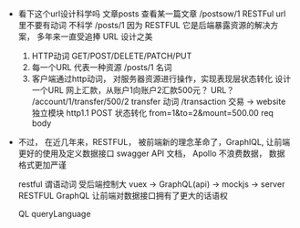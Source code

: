 ## 


- 看下这个url设计科学吗  文章posts  查看某一篇文章  /postsow/1
  RESTFul  url里不要有动词
  不科学   /posts/1
  因为 RESTFUL  它是后端暴露资源的解决方案， 多年来一直受追捧
  URL 设计之美
  1. HTTP动词
    GET/POST/DELETE/PATCH/PUT
  2. 每一个URL 代表一种资源 /posts/1  名词
  3. 客户端通过http动词， 对服务器资源进行操作，实现表现层状态转化
    设计一个URL  网上汇款，从账户1向账户2汇款500元？ URL？
    /account/1/transfer/500/2   transfer 动词
    /transaction  交易 -> website 独立模块  http1.1
    POST  状态转化  from=1&to=2&mount=500.00  req body

- 不过， 在近几年来，RESTFUL， 被前端新的理念革命了，GraphlQL, 让前端更好的使用及定义数据接口 swagger API 文档， Apollo 不浪费数据， 数据格式更加严谨

  restful 谓语动词 受后端控制大
  vuex -> GraphQL(api) -> mockjs -> server RESTFUL
  GraphQL 让前端对数据接口拥有了更大的话语权

  QL queryLanguage

